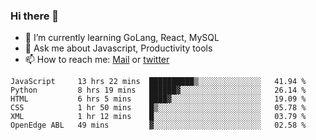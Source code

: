 ### Hi there 👋

- 🌱 I’m currently learning GoLang, React, MySQL
- 💬 Ask me about Javascript, Productivity tools 
- 📫 How to reach me: [Mail](mailto:kvaishak47@gmail.com) or [twitter](https://twitter.com/kvaish4k)

<!--START_SECTION:waka-->

```text
JavaScript     13 hrs 22 mins  ██████████▒░░░░░░░░░░░░░░   41.94 %
Python         8 hrs 19 mins   ██████▓░░░░░░░░░░░░░░░░░░   26.14 %
HTML           6 hrs 5 mins    ████▓░░░░░░░░░░░░░░░░░░░░   19.09 %
CSS            1 hr 50 mins    █▒░░░░░░░░░░░░░░░░░░░░░░░   05.78 %
XML            1 hr 12 mins    █░░░░░░░░░░░░░░░░░░░░░░░░   03.79 %
OpenEdge ABL   49 mins         ▓░░░░░░░░░░░░░░░░░░░░░░░░   02.58 %
```

<!--END_SECTION:waka-->
